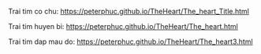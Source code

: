 Trai tim co chu: https://peterphuc.github.io/TheHeart/The_heart_Title.html

Trai tim huyen bi: https://peterphuc.github.io/TheHeart/The_heart.html

Trai tim dap mau do: https://peterphuc.github.io/TheHeart/The_heart3.html